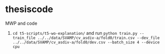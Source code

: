# thesiscode
MWP and code

1. `cd t5-scripts/t5-wo-explanation/` and run `python train.py --train_file ../../data/SVAMP/cv_asdiv-a/fold0/train.csv --dev_file ../../data/SVAMP/cv_asdiv-a/fold0/dev.csv --batch_size 4 --device cpu`